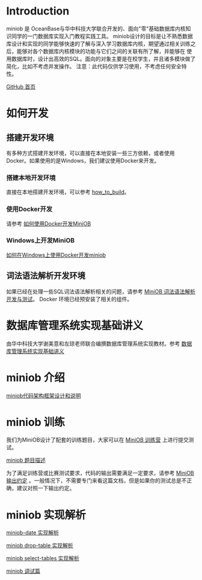 # Introduction

miniob 是 OceanBase与华中科技大学联合开发的、面向"零"基础数据库内核知识同学的一门数据库实现入门教程实践工具。
miniob设计的目标是让不熟悉数据库设计和实现的同学能够快速的了解与深入学习数据库内核，期望通过相关训练之后，能够对各个数据库内核模块的功能与它们之间的关联有所了解，并能够在
使用数据库时，设计出高效的SQL。面向的对象主要是在校学生，并且诸多模块做了简化，比如不考虑并发操作。
注意：此代码仅供学习使用，不考虑任何安全特性。

[GitHub 首页](https://github.com/oceanbase/miniob)

# 如何开发

## 搭建开发环境

有多种方式搭建开发环境，可以直接在本地安装一些三方依赖，或者使用Docker。如果使用的是Windows，我们建议使用Docker来开发。

### 搭建本地开发环境

直接在本地搭建开发环境，可以参考 [how_to_build](docs/how_to_build.md)。

### 使用Docker开发

请参考 [如何使用Docker开发MiniOB](docs/how-to-dev-using-docker.md)

### Windows上开发MiniOB

[如何在Windows上使用Docker开发miniob](docs/how_to_dev_miniob_by_docker_on_windows.md)

## 词法语法解析开发环境

如果已经在处理一些SQL词法语法解析相关的问题，请参考 [MiniOB 词法语法解析开发与测试](docs/miniob-sql-parser.md)。
Docker 环境已经预安装了相关的组件。

# 数据库管理系统实现基础讲义

由华中科技大学谢美意和左琼老师联合编撰数据库管理系统实现教材。参考 [数据库管理系统实现基础讲义](docs/lectures/index.md)

# miniob 介绍

[miniob代码架构框架设计和说明](docs/miniob-introduction.md)

# miniob 训练

我们为MiniOB设计了配套的训练题目，大家可以在 [MiniOB 训练营](https://open.oceanbase.com/train?questionId=200001) 上进行提交测试。

[miniob 题目描述](docs/miniob_topics.md)

为了满足训练营或比赛测试要求，代码的输出需要满足一定要求，请参考 [MiniOB 输出约定](docs/miniob-output-convention.md)
。一般情况下，不需要专门来看这篇文档，但是如果你的测试总是不正确，建议对照一下输出约定。

# miniob 实现解析

[miniob-date 实现解析](https://oceanbase-partner.github.io/lectures-on-dbms-implementation/miniob-date-implementation.html)

[miniob drop-table 实现解析](https://oceanbase-partner.github.io/lectures-on-dbms-implementation/miniob-drop-table-implementation.html)

[miniob select-tables 实现解析](https://oceanbase-partner.github.io/lectures-on-dbms-implementation/miniob-select-tables-implementation.html)

[miniob 调试篇](https://oceanbase-partner.github.io/lectures-on-dbms-implementation/miniob-how-to-debug.html)
